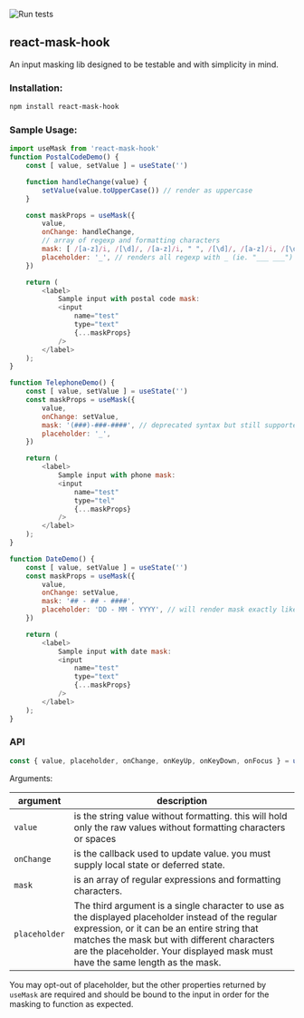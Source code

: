 ![Run tests](https://github.com/ryuuji3/react-mask-hook/workflows/Run%20tests/badge.svg?branch=master)

react-mask-hook
---

An input masking lib designed to be testable and with simplicity in mind.

### Installation:

```bash
npm install react-mask-hook
```

### Sample Usage:

```js
import useMask from 'react-mask-hook'
function PostalCodeDemo() {
    const [ value, setValue ] = useState('')

    function handleChange(value) {
        setValue(value.toUpperCase()) // render as uppercase
    }

    const maskProps = useMask({
        value,
        onChange: handleChange,
        // array of regexp and formatting characters
        mask: [ /[a-z]/i, /[\d]/, /[a-z]/i, " ", /[\d]/, /[a-z]/i, /[\d]/ ], 
        placeholder: '_', // renders all regexp with _ (ie. "___ ___")
    })

    return (
        <label>
            Sample input with postal code mask:
            <input
                name="test"
                type="text"
                {...maskProps}
            />
        </label>
    );
}

function TelephoneDemo() {
    const [ value, setValue ] = useState('')
    const maskProps = useMask({
        value,
        onChange: setValue,
        mask: '(###)-###-####', // deprecated syntax but still supported
        placeholder: '_',
    })

    return (
        <label>
            Sample input with phone mask:
            <input
                name="test"
                type="tel"
                {...maskProps}
            />
        </label>
    );
}

function DateDemo() {
    const [ value, setValue ] = useState('')
    const maskProps = useMask({
        value,
        onChange: setValue,
        mask: '## - ## - ####',
        placeholder: 'DD - MM - YYYY', // will render mask exactly like this
    })

    return (
        <label>
            Sample input with date mask:
            <input
                name="test"
                type="text"
                {...maskProps}
            />
        </label>
    );
}
```

### API

```js
const { value, placeholder, onChange, onKeyUp, onKeyDown, onFocus } = useMask({ value, onChange, mask, placeholder })
```

Arguments:

| argument | description |
| --- | --- |
| `value` | is the string value without formatting. this will hold only the raw values without formatting characters or spaces |
| `onChange` | is the callback used to update value. you must supply local state or deferred state.
| `mask` | is an array of regular expressions and formatting characters. 
| `placeholder` | The third argument is a single character to use as the displayed placeholder instead of the regular expression, or it can be an entire string that matches the mask but with different characters are the placeholder. Your displayed mask must have the same length as the mask. |

You may opt-out of placeholder, but the other properties returned by `useMask` are required and should be bound to the input in order for the masking to function as expected.